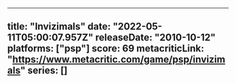 
---
title: "Invizimals"
date: "2022-05-11T05:00:07.957Z"
releaseDate: "2010-10-12"
platforms: ["psp"]
score: 69
metacriticLink: "https://www.metacritic.com/game/psp/invizimals"
series: []
---
